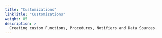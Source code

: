 ```yaml
---
title: "Customizations"
linkTitle: "Customizations"
weight: 85
description: >
  Creating custom Functions, Procedures, Notifiers and Data Sources.
---
```



